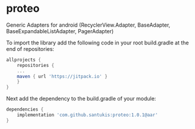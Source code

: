 # proteo
Generic Adapters for android (RecyclerView.Adapter, BaseAdapter, BaseExpandableListAdapter, PagerAdapter)

To import the library add the following code in your root build.gradle at the end of repositories:

```gradle
allprojects {
    repositories {
    ...
    maven { url 'https://jitpack.io' }
    }
}
```

Next add the dependency to the build.gradle of your module:

```gradle
dependencies {
    implementation 'com.github.santukis:proteo:1.0.1@aar'
}
```
